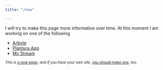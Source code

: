 ```yaml
---
title: "/now"

---
```

I will try to make this page more informative over time. At this moment I am working on one of the following

* [Arbyte](https://arbyte.com.np)
* [Plantura App](https://www.plantura.garden/app "Plantura App")
* [My Stream](https://bm.avinash.com.np)

<small>_This is_ [_a now page_](https://nownownow.com/about)_, and if you have your own site,_ [_you should make one_](https://nownownow.com/about)_, too._</small>